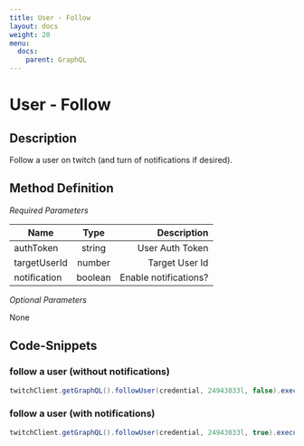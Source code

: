 ```yaml
---
title: User - Follow
layout: docs
weight: 20
menu: 
  docs:
    parent: GraphQL
---
```


# User - Follow

## Description

Follow a user on twitch (and turn of notifications if desired).

## Method Definition

*Required Parameters*

| Name          | Type      | Description  |
| ------------- |:---------:| -----------------:|
| authToken | string | User Auth Token |
| targetUserId | number | Target User Id |
| notification | boolean | Enable notifications? |

*Optional Parameters*

None

## Code-Snippets

### follow a user (without notifications)

```java
twitchClient.getGraphQL().followUser(credential, 24943033l, false).execute();
```

### follow a user (with notifications)

```java
twitchClient.getGraphQL().followUser(credential, 24943033l, true).execute();
```
